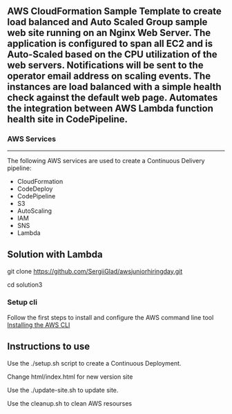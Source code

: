 ## AWS CloudFormation Sample Template to create load balanced and Auto Scaled Group sample web site running on an Nginx Web Server. The application is configured to span all EC2  and is Auto-Scaled based on the CPU utilization of the web servers. Notifications will be sent to the operator email address on scaling events. The instances are load balanced with a simple health check against the default web page. Automates the integration between AWS Lambda function health site in CodePipeline.

### AWS Services
---
The following AWS services are used to create a Continuous Delivery pipeline:

  * CloudFormation
  * CodeDeploy
  * CodePipeline
  * S3
  * AutoScaling
  * IAM
  * SNS
  * Lambda

## Solution with Lambda

git clone https://github.com/SergiiGlad/awsjuniorhiringday.git

cd solution3



### Setup cli

Follow the first steps to install and configure the AWS command line tool [Installing the AWS CLI](https://docs.aws.amazon.com/cli/latest/userguide/cli-chap-install.html)



## Instructions to use

  Use the ./setup.sh script to create a Continuous Deployment.


  Change html/index.html for new version site


  Use the ./update-site.sh to update site.


  Use the cleanup.sh to clean AWS resourses
